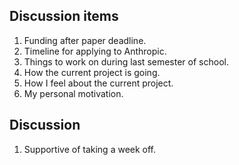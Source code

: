 ## Discussion items

1. Funding after paper deadline.
2. Timeline for applying to Anthropic.
3. Things to work on during last semester of school.
4. How the current project is going.
5. How I feel about the current project.
6. My personal motivation.

## Discussion

1. Supportive of taking a week off.
